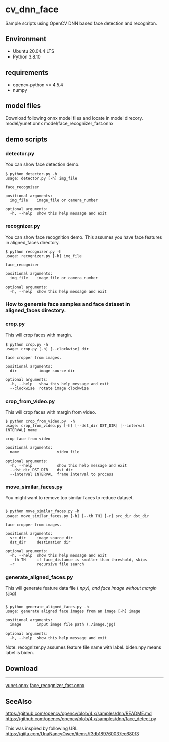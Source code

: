 # cv_dnn_face
Sample scripts using OpenCV DNN based face detection and recogniton.

## Environment
- Ubuntu 20.04.4 LTS
- Python 3.8.10

## requirements
- opencv-python >= 4.5.4
- numpy

## model files
Download following onnx model files and locate in model direcory.
model/yunet.onnx
model/face_recognizer_fast.onnx

## demo scripts
### detector.py

You can show face detection demo.

```
$ python detector.py -h
usage: detector.py [-h] img_file

face_recognizer

positional arguments:
  img_file    image_file or camera_number

optional arguments:
  -h, --help  show this help message and exit
```

### recognizer.py

You can show face recognition demo.
This assumes you have face features in aligned_faces directory.


```
$ python recognizer.py -h
usage: recognizer.py [-h] img_file

face_recognizer

positional arguments:
  img_file    image_file or camera_number

optional arguments:
  -h, --help  show this help message and exit

```

### How to generate face samples and face dataset in aligned_faces directory.
### crop.py

This will crop faces with margin.

```commandline
$ python crop.py -h
usage: crop.py [-h] [--clockwise] dir

face cropper from images.

positional arguments:
  dir          image source dir

optional arguments:
  -h, --help   show this help message and exit
  --clockwise  rotate image clockwize

```

### crop_from_video.py
This will crop faces with margin from video.

```commandline
$ python crop_from_video.py  -h
usage: crop_from_video.py [-h] [--dst_dir DST_DIR] [--interval INTERVAL] name

crop face from video

positional arguments:
  name                 video file

optional arguments:
  -h, --help           show this help message and exit
  --dst_dir DST_DIR    dst dir
  --interval INTERVAL  frame interval to process

```


### move_similar_faces.py
You might want to remove too similar faces to reduce dataset.

```commandline

$ python move_similar_faces.py -h
usage: move_similar_faces.py [-h] [--th TH] [-r] src_dir dst_dir

face cropper from images.

positional arguments:
  src_dir     image source dir
  dst_dir     destination dir

optional arguments:
  -h, --help  show this help message and exit
  --th TH     if face_distance is smaller than threshold, skips
  -r          recursive file search
```

### generate_aligned_faces.py

This will generate feature data file (*.npy), and face image without margin (*.jpg)

```commandline

$ python generate_aligned_faces.py -h
usage: generate aligned face images from an image [-h] image

positional arguments:
  image       input image file path (./image.jpg)

optional arguments:
  -h, --help  show this help message and exit
```

Note:
recognizer.py assumes feature file name with label.
biden.npy means label is biden.

## Download
--------
[yunet.onnx](https://github.com/ShiqiYu/libfacedetection.train/blob/master/tasks/task1/onnx/yunet.onnx)
[face_recognizer_fast.onnx](https://drive.google.com/file/d/1ClK9WiB492c5OZFKveF3XiHCejoOxINW/view?usp=sharing)

## SeeAlso
https://github.com/opencv/opencv/blob/4.x/samples/dnn/README.md
https://github.com/opencv/opencv/blob/4.x/samples/dnn/face_detect.py

This was inspired by following URL
https://qiita.com/UnaNancyOwen/items/f3db189760037ec680f3
